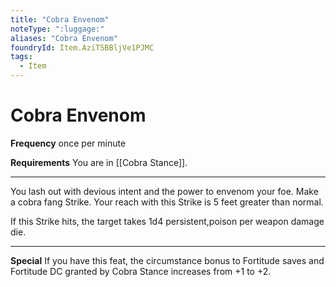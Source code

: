 ```yaml
---
title: "Cobra Envenom"
noteType: ":luggage:"
aliases: "Cobra Envenom"
foundryId: Item.AziT5BBljVe1PJMC
tags:
  - Item
---
```


# Cobra Envenom

**Frequency** once per minute

**Requirements** You are in [[Cobra Stance]].

* * *

You lash out with devious intent and the power to envenom your foe. Make a cobra fang Strike. Your reach with this Strike is 5 feet greater than normal.

If this Strike hits, the target takes 1d4 persistent,poison per weapon damage die.

* * *

**Special** If you have this feat, the circumstance bonus to Fortitude saves and Fortitude DC granted by Cobra Stance increases from +1 to +2.
